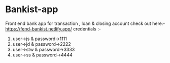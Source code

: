 # Bankist-app
Front end bank app for transaction , loan &amp; closing account
check out here:- https://fend-bankist.netlify.app/ 
credentials :- 
1) user->js & password->1111
2) user->jd & password->2222
3) user->stw & password->3333
4) user->ss & password->4444
